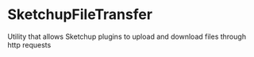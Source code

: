 SketchupFileTransfer
====================

Utility that allows Sketchup plugins to upload and download files through http requests

